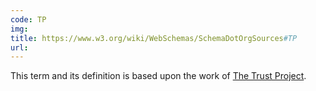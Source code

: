 ```yaml
---
code: TP
img:
title: https://www.w3.org/wiki/WebSchemas/SchemaDotOrgSources#TP
url:
---
```

This term and its definition is based upon the work of [The Trust Project](http://thetrustproject.org/).
